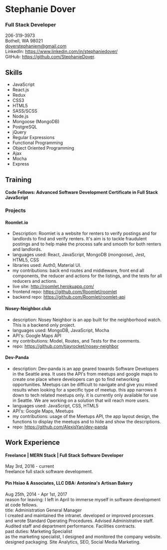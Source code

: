 
# Stephanie Dover
### Full Stack Developer
206-319-3973  
Bothell, WA 98021  
doverstephaniem@gmail.com  
LinkedIn: https://www.linkedin.com/in/stephaniedover/  
GitHub: https://github.com/StephanieDover.


## Skills
- JavaScript
- React.js
- Redux
- CSS3
- HTML5
- SASS/SCSS
- Node.js
- Mongoose (MongoDB)
- PostgreSQL
- jQuery
- Regular Expressions
- Functional Programming
- Object Oriented Programming
- Ajax
- Mocha
- Express

## Training
#### Code Fellows: Advanced Software Development Certificate in Full Stack JavaScript

### Projects
#### Roomlet.io
- Description: Roomlet is a website for renters to verify postings and for landlords to find and verify renters. It's aim is to tackle fraudulent postings and to help make the process safe and smooth for both renters and landlords.
- languages used: React, JavaScript, MongoDB (mongoose), Jest, HTML5, CSS
- libraries used: Auth0, Material UI.  
- my contributions: back end routes and middleware, front end all components, the reducer and actions for the listings, and the tests for all reducers and actions.
- live site: http://roomlet.herokuapp.com/
- frontend repo: https://github.com/Roomlet/roomlet
- backend repo: https://github.com/Roomlet/roomlet-api

#### Nosey-Neighbor.club
- description: Nosey Neighbor is an app built for the neighborhood watch. This is a backend only project.
- languages used: MongoDB, JavaScript, Mocha
- API's: Google Maps API
- my contributions: Model, Routes, and Tests for the comments.
- repo: https://github.com/tjayrocket/nosey-neighbor

#### Dev-Panda
- description: Dev-panda is an app geared towards Software Developers in the Seattle area. It uses the API's from meetups and google maps to create one place where developers can go to find networking opportunities. Meetups can be difficult to navigate and give you mixed results when looking for a specific type of meetup. this app narrows it down to tech related meetups only. it is currently only available for use in Seattle. We are working on a solution that will reach more users.
- languages used: JavaScript, CSS, HTML5
- API's: Google Maps, Meetups
- my contributions: usage of the Meetups API, the app layout design, the functions to display the meetups and to hide and show the descriptions.
- repo: https://github.com/AlexisYan/dev-panda

## Work Experience
#### Freelance | MERN Stack | Full Stack Software Developer
May 3rd, 2016 - current  
freelance full stack software development.

#### Pin Hsiao & Associates, LLC DBA: Antonina's Artisan Bakery
Aug 25th, 2014 - Apr 1st, 2017  
reason for leaving: I left in April to immerse myself in software development at code fellows.  
title: Administration General Manager  
I created and maintained the intranet. developed or improved processes and wrote Standard Operating Procedures. Advised Administrative staff. Audited staff and department performance. Facilities contracts.     
past duties: Marketing Specialist  
as the marketing specialist, I designed and monitored the company website. designed packaging. Site Analytics, SEO, Social Media Marketing.  
